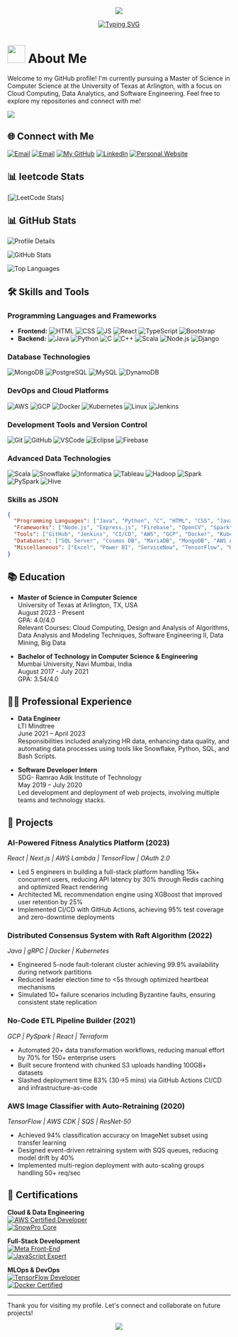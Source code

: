 <p align="center">
  <img src="https://capsule-render.vercel.app/api?type=waving&color=gradient&text=Nikhil+Mhatre&height=100&section=header"/>
</p>



<div align="center">
  
[![Typing SVG](https://readme-typing-svg.herokuapp.com?font=Fira+Code&size=26&duration=4000&pause=1000&color=00F718&center=true&vCenter=true&width=800&lines=Data+Engineer;Cloud-Native+Developer;AI%2FML+Enthusiast;Data+Pipeline+Architect;Full-Stack+Engineer)](https://git.io/typing-svg)

</div>

# <img src="https://media.giphy.com/media/WUlplcMpOCEmTGBtBW/giphy.gif" width="40"> About Me




Welcome to my GitHub profile! I'm currently pursuing a Master of Science in Computer Science at the University of Texas at Arlington, with a focus on Cloud Computing, Data Analytics, and Software Engineering. Feel free to explore my repositories and connect with me!

![](https://komarev.com/ghpvc/?username=ghost9933&color=orange&style=for-the-badge&label=Profile+Views)
## 🌐 Connect with Me


[![Email](https://img.shields.io/badge/Microsoft_Outlook-0078D4?style=for-the-badge&logo=microsoft-outlook&logoColor=white)](mailto:nxm2555@mavs.uta.edu)
[![Email](https://img.shields.io/badge/Gmail-EA4335.svg?style=for-the-badge&logo=Gmail&logoColor=white)](mailto:mhatrenikhil36@gmail.com)
[![My GitHub](https://img.shields.io/badge/GitHub-181717.svg?style=for-the-badge&logo=GitHub&logoColor=white)](https://github.com/MhatreNikhil36)
[![LinkedIn](https://img.shields.io/badge/LinkedIn-0A66C2.svg?style=for-the-badge&logo=LinkedIn&logoColor=white)](https://www.linkedin.com/in/nikhil-nandkumar-mhatre)
[![Personal Website](https://img.shields.io/badge/Portfolio-%23000000.svg?style=for-the-badge&logo=firefox&logoColor=#FF7139)](https://nikhilmhatre.co)





## 📊 leetcode Stats



[![LeetCode Stats](https://leetcard.jacoblin.cool/Nikhil-Mhatre?theme=dark&extension=heatmap)]

## 📊 GitHub Stats


<p align="left">
  
  <img src="http://github-profile-summary-cards.vercel.app/api/cards/profile-details?username=MhatreNikhil36&theme=github_dark" alt="Profile Details" />
</p>



<p align="Left">
  <img src="https://github-readme-stats.vercel.app/api?username=MhatreNikhil36&&count_private=true&?show_icons=true&locale=en&theme=github_dark" alt="GitHub Stats" />
</p>


<p align="left">
  <img src="https://github-readme-stats.vercel.app/api/top-langs?username=MhatreNikhil36&show_icons=true&locale=en&layout=compact&theme=github_dark" alt="Top Languages" />
</p>


## 🛠️ Skills and Tools

### Programming Languages and Frameworks
- **Frontend:**
  ![HTML](https://skillicons.dev/icons?i=html) ![CSS](https://skillicons.dev/icons?i=css) ![JS](https://skillicons.dev/icons?i=js) ![React](https://skillicons.dev/icons?i=react) ![TypeScript](https://skillicons.dev/icons?i=typescript) ![Bootstrap](https://skillicons.dev/icons?i=bootstrap)
- **Backend:**
  ![Java](https://skillicons.dev/icons?i=java) ![Python](https://skillicons.dev/icons?i=py) ![C](https://skillicons.dev/icons?i=c) ![C++](https://skillicons.dev/icons?i=cpp) ![Scala](https://skillicons.dev/icons?i=scala) ![Node.js](https://skillicons.dev/icons?i=nodejs) ![Django](https://skillicons.dev/icons?i=django)

### Database Technologies
![MongoDB](https://skillicons.dev/icons?i=mongodb) ![PostgreSQL](https://skillicons.dev/icons?i=postgresql) ![MySQL](https://skillicons.dev/icons?i=mysql) ![DynamoDB](https://skillicons.dev/icons?i=dynamodb)

### DevOps and Cloud Platforms
![AWS](https://skillicons.dev/icons?i=aws) ![GCP](https://skillicons.dev/icons?i=gcp) ![Docker](https://skillicons.dev/icons?i=docker) ![Kubernetes](https://skillicons.dev/icons?i=kubernetes) ![Linux](https://skillicons.dev/icons?i=linux) ![Jenkins](https://skillicons.dev/icons?i=jenkins)

### Development Tools and Version Control
![Git](https://skillicons.dev/icons?i=git) ![GitHub](https://skillicons.dev/icons?i=github) ![VSCode](https://skillicons.dev/icons?i=vscode) ![Eclipse](https://skillicons.dev/icons?i=eclipse) ![Firebase](https://skillicons.dev/icons?i=firebase)

### Advanced Data Technologies
![Scala](https://simpleskill.icons.workers.dev/svg?i=scala) ![Snowflake](https://simpleskill.icons.workers.dev/svg?i=snowflake) ![Informatica](https://simpleskill.icons.workers.dev/svg?i=informatica) ![Tableau](https://simpleskill.icons.workers.dev/svg?i=tableau) ![Hadoop](https://simpleskill.icons.workers.dev/svg?i=apachehadoop) ![Spark](https://simpleskill.icons.workers.dev/svg?i=apachespark) ![PySpark](https://simpleskill.icons.workers.dev/svg?i=pyspark) ![Hive](https://simpleskill.icons.workers.dev/svg?i=apachehive)


### Skills as JSON
```json
{
  "Programming Languages": ["Java", "Python", "C", "HTML", "CSS", "JavaScript", "TypeScript", "XML", "SQL", "Scala"],
  "Frameworks": ["Node.js", "Express.js", "Firebase", "OpenCV", "Spark", "Django", "Hadoop"],
  "Tools": ["GitHub", "Jenkins", "CI/CD", "AWS", "GCP", "Docker", "Kubernetes", "Snowflake", "Informatica PC", "IICS"],
  "Databases": ["SQL Server", "Cosmos DB", "MariaDB", "MongoDB", "AWS Aurora", "AWS Dynamo DB"],
  "Miscellaneous": ["Excel", "Power BI", "ServiceNow", "TensorFlow", "REST APIs", "Postman"]
}
```
## 📚 Education

- **Master of Science in Computer Science**  
  University of Texas at Arlington, TX, USA  
  August 2023 - Present  
  GPA: 4.0/4.0  
  Relevant Courses: Cloud Computing, Design and Analysis of Algorithms, Data Analysis and Modeling Techniques, Software Engineering II, Data Mining, Big Data

- **Bachelor of Technology in Computer Science & Engineering**  
  Mumbai University, Navi Mumbai, India  
  August 2017 - July 2021  
  GPA: 3.54/4.0


## 👨‍💻 Professional Experience

- **Data Engineer**  
  LTI Mindtree  
  June 2021 – April 2023  
  Responsibilities included analyzing HR data, enhancing data quality, and automating data processes using tools like Snowflake, Python, SQL, and Bash Scripts.

- **Software Developer Intern**  
  SDG- Ramrao Adik Institute of Technology  
  May 2019 – July 2020  
  Led development and deployment of web projects, involving multiple teams and technology stacks.

## 🚀 Projects


### **AI-Powered Fitness Analytics Platform** (2023)  
*React | Next.js | AWS Lambda | TensorFlow | OAuth 2.0*  
- Led 5 engineers in building a full-stack platform handling 15k+ concurrent users, reducing API latency by 30% through Redis caching and optimized React rendering  
- Architected ML recommendation engine using XGBoost that improved user retention by 25%  
- Implemented CI/CD with GitHub Actions, achieving 95% test coverage and zero-downtime deployments  

### **Distributed Consensus System with Raft Algorithm** (2022)  
*Java | gRPC | Docker | Kubernetes*  
- Engineered 5-node fault-tolerant cluster achieving 99.9% availability during network partitions  
- Reduced leader election time to <5s through optimized heartbeat mechanisms  
- Simulated 10+ failure scenarios including Byzantine faults, ensuring consistent state replication  

### **No-Code ETL Pipeline Builder** (2021)  
*GCP | PySpark | React | Terraform*  
- Automated 20+ data transformation workflows, reducing manual effort by 70% for 150+ enterprise users  
- Built secure frontend with chunked S3 uploads handling 100GB+ datasets  
- Slashed deployment time 83% (30→5 mins) via GitHub Actions CI/CD and infrastructure-as-code  

### **AWS Image Classifier with Auto-Retraining** (2020)  
*TensorFlow | AWS CDK | SQS | ResNet-50*  
- Achieved 94% classification accuracy on ImageNet subset using transfer learning  
- Designed event-driven retraining system with SQS queues, reducing model drift by 40%  
- Implemented multi-region deployment with auto-scaling groups handling 50+ req/sec  



## 📜 Certifications


**Cloud & Data Engineering**  
[![AWS Certified Developer](https://img.shields.io/badge/AWS_Developer-Associate-FF9900?logo=amazonaws&logoColor=white)](https://www.credly.com/badges/017e400e-517e-45b9-8222-98a72daff8b0)  
[![SnowPro Core](https://img.shields.io/badge/SnowPro-Core-29B5E8?logo=snowflake)](https://www.credly.com/badges/f1caf888-ff9a-4408-a6c4-18fa4533feeb)  

**Full-Stack Development**  
[![Meta Front-End](https://img.shields.io/badge/Meta-Front_End_Professional-046BDB?logo=meta)](https://www.coursera.org/account/accomplishments/professional-cert/DU4KZ9JX5XUJ)  
[![JavaScript Expert](https://img.shields.io/badge/JavaScript-ES6+_Specialist-F7DF1E?logo=javascript)](https://learn.microsoft.com/en-us/users/nikhilmhatre-3428/)  

**MLOps & DevOps**  
[![TensorFlow Developer](https://img.shields.io/badge/TensorFlow-Certified_Developer-FF6F00?logo=tensorflow)](https://www.tensorflow.org/certificate)  
[![Docker Certified](https://img.shields.io/badge/Docker-Professional-2496ED?logo=docker)](https://www.credly.com/badges/9a3b8c0d-3e3d-4d6e-8a4e-5e8e7f1a2b3c)  



---

Thank you for visiting my profile. Let's connect and collaborate on future projects!

<p align="center">
  <img src="https://capsule-render.vercel.app/api?type=waving&color=gradient&height=100&section=footer"/>
</p>
